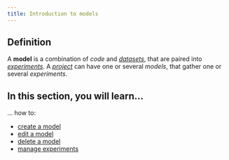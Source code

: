 ```yaml
---
title: Introduction to models
---
```


## Definition

A **model** is a combination of _code_ and [_datasets_](../datasets/introduction), that are paired into [_experiments_](../experiments/whats-an-experiment). A [_project_](../projects/introduction) can have one or several _models_, that gather one or several _experiments_.

## In this section, you will learn...

... how to:

- [create a model](create-a-model.mdx)
- [edit a model](edit-a-model.mdx)
- [delete a model](delete-a-model.mdx)
- [manage experiments](experiments/whats-an-experiment.md)
